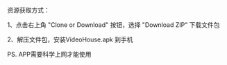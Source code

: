 


资源获取方式：

1、点击右上角 "Clone or Download" 按钮，选择 "Download ZIP" 下载文件包

2、解压文件包，安装VideoHouse.apk 到手机

PS. APP需要科学上网才能使用
